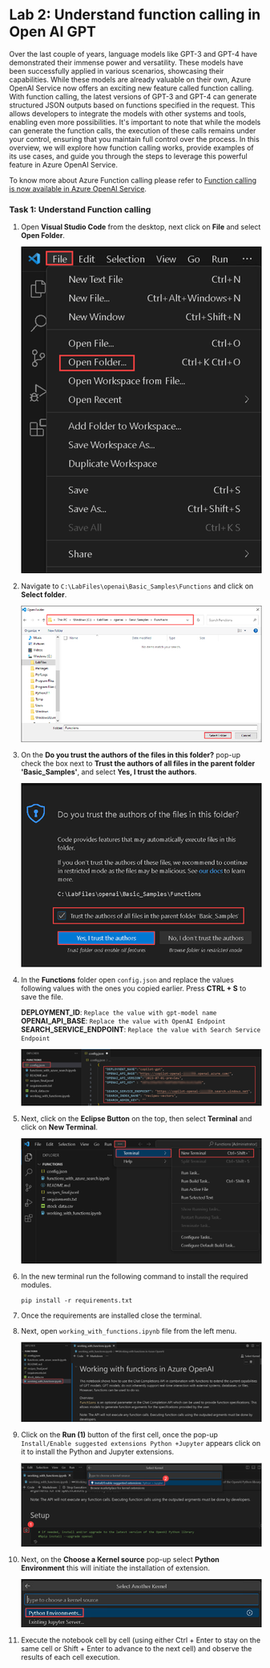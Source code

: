 # Lab 2: Understand function calling in Open AI GPT

Over the last couple of years, language models like GPT-3 and GPT-4 have demonstrated their immense power and versatility. These models have been successfully applied in various scenarios, showcasing their capabilities. While these models are already valuable on their own, Azure OpenAI Service now offers an exciting new feature called function calling. With function calling, the latest versions of GPT-3 and GPT-4 can generate structured JSON outputs based on functions specified in the request. This allows developers to integrate the models with other systems and tools, enabling even more possibilities. It's important to note that while the models can generate the function calls, the execution of these calls remains under your control, ensuring that you maintain full control over the process. In this overview, we will explore how function calling works, provide examples of its use cases, and guide you through the steps to leverage this powerful feature in Azure OpenAI Service. 

To know more about Azure Function calling please refer to [Function calling is now available in Azure OpenAI Service](https://techcommunity.microsoft.com/t5/azure-ai-services-blog/function-calling-is-now-available-in-azure-openai-service/ba-p/3879241).


### Task 1: Understand Function calling 

1. Open **Visual Studio Code** from the desktop, next click on **File** and select **Open Folder**.

    ![](../media/img55.png) 

1. Navigate to `C:\LabFiles\openai\Basic_Samples\Functions` and click on **Select folder**. 

    ![](../media/img56.png) 

1.  On the **Do you trust the authors of the files in this folder?** pop-up check the box next to **Trust the authors of all files in the parent folder 'Basic_Samples'**, and select **Yes, I trust the authors**.

    ![](../media/img57.png) 

1. In the **Functions** folder open `config.json` and replace the values following values with the ones you copied earlier. Press **CTRL + S** to save the file.

    **DEPLOYMENT_ID**: `Replace the value with gpt-model name`
    **OPENAI_API_BASE**: `Replace the value with OpenAI Endpoint`
    **SEARCH_SERVICE_ENDPOINT**: `Replace the value with Search Service Endpoint`

    ![](../media/img58.png) 

1. Next, click on the **Eclipse Button** on the top, then select **Terminal** and click on **New Terminal**.

    ![](../media/img59.png) 

1. In the new terminal run the following command to install the required modules.

    ```
    pip install -r requirements.txt
    ```

1. Once the requirements are installed close the terminal.

1. Next, open `working_with_functions.ipynb` file from the left menu.

    ![](../media/img60.png) 

1. Click on the **Run (1)** button of the first cell, once the pop-up `Install/Enable suggested extensions Python +Jupyter` appears click on it to install the Python and Jupyter extensions. 

    ![](../media/img61.png) 

1. Next, on the **Choose a Kernel source** pop-up select **Python Environment** this will initiate the installation of extension.

    ![](../media/img62.png) 

1. Execute the notebook cell by cell (using either Ctrl + Enter to stay on the same cell or Shift + Enter to advance to the next cell) and observe the results of each cell execution.
